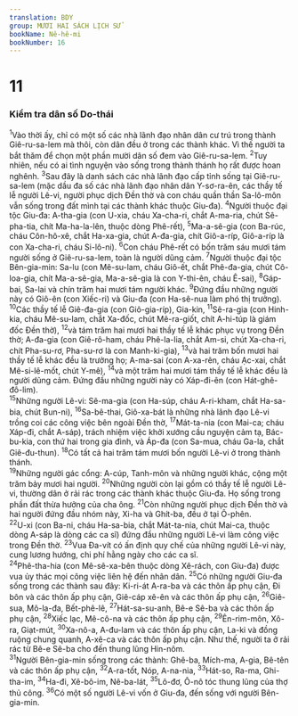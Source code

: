 ```yaml
---
translation: BDY
group: MƯƠI HAI SÁCH LỊCH SỬ
bookName: Nê-hê-mi 
bookNumber: 16
---
```


<div class="title"><h1>11</h1><h3>Kiểm tra dân số Do-thái</h3></div>
<span class="verse ne_11_1"><sup>1</sup>Vào thời ấy, chỉ có một số các nhà lãnh đạo nhân dân cư trú trong thành Giê-ru-sa-lem mà thôi, còn dân đều ở trong các thành khác. Vì thế người ta bắt thăm để chọn một phần mười dân số đem vào Giê-ru-sa-lem. </span>
<span class="verse ne_11_2"><sup>2</sup>Tuy nhiên, nếu có ai tình nguyện vào sống trong thành thánh họ rất được hoan nghênh. </span>
<span class="verse ne_11_3"><sup>3</sup>Sau đây là danh sách các nhà lãnh đạo cấp tỉnh sống tại Giê-ru-sa-lem (mặc dầu đa số các nhà lãnh đạo nhân dân Y-sơ-ra-ên, các thầy tế lễ người Lê-vi, người phục dịch Đền thờ và con cháu quần thần Sa-lô-môn vẫn sống trong đất mình tại các thành khác thuộc Giu-đa). </span>
<span class="verse ne_11_4"><sup>4</sup>Người thuộc đại tộc Giu-đa: A-tha-gia (con U-xia, cháu Xa-cha-ri, chắt A-ma-ria, chút Sê-pha-tia, chít Ma-ha-la-lên, thuộc dòng Phê-rết), </span>
<span class="verse ne_11_5"><sup>5</sup>Ma-a-sê-gia (con Ba-rúc, cháu Côn-hô-xê, chắt Ha-xa-gia, chút A-đa-gia, chít Giô-a-ríp, Giô-a-ríp là con Xa-cha-ri, cháu Si-lô-ni). </span>
<span class="verse ne_11_6"><sup>6</sup>Con cháu Phê-rết có bốn trăm sáu mươi tám người sống ở Giê-ru-sa-lem, toàn là người dũng cảm. </span>
<span class="verse ne_11_7"><sup>7</sup>Người thuộc đại tộc Bên-gia-min: Sa-lu (con Mê-su-lam, cháu Giô-ết, chắt Phê-đa-gia, chút Cô-loa-gia, chít Ma-a-sê-gia, Ma-a-sê-gia là con Y-thi-ên, cháu Ê-sai), </span>
<span class="verse ne_11_8"><sup>8</sup>Gáp-bai, Sa-lai và chín trăm hai mươi tám người khác. </span>
<span class="verse ne_11_9"><sup>9</sup>Đứng đầu những người này có Giô-ên (con Xiếc-ri) và Giu-đa (con Ha-sê-nua làm phó thị trưởng).<br/></span>
<span class="verse ne_11_10"><sup>10</sup>Các thầy tế lễ Giê-đa-gia (con Giô-gia-ríp), Gia-kin, </span>
<span class="verse ne_11_11"><sup>11</sup>Sê-ra-gia (con Hinh-kia, cháu Mê-su-lam, chắt Xa-đốc, chút Mê-ra-giốt, chít A-hi-túp là giám đốc Đền thờ), </span>
<span class="verse ne_11_12"><sup>12</sup>và tám trăm hai mươi hai thầy tế lễ khác phục vụ trong Đền thờ; A-đa-gia (con Giê-rô-ham, cháu Phê-la-lia, chắt Am-si, chút Xa-cha-ri, chít Pha-su-rơ, Pha-su-rơ là con Manh-ki-gia), </span>
<span class="verse ne_11_13"><sup>13</sup>và hai trăm bốn mươi hai thầy tế lễ khác đều là trưởng họ; A-ma-sai (con A-xa-rên, cháu Ạc-xai, chắt Mê-si-lê-mốt, chút Y-mê), </span>
<span class="verse ne_11_14"><sup>14</sup>và một trăm hai mươi tám thầy tế lễ khác đều là người dũng cảm. Đứng đầu những người này có Xáp-đi-ên (con Hát-ghê-đô-lim).<br/></span>
<span class="verse ne_11_15"><sup>15</sup>Những người Lê-vi: Sê-ma-gia (con Ha-súp, cháu A-ri-kham, chắt Ha-sa-bia, chút Bun-ni), </span>
<span class="verse ne_11_16"><sup>16</sup>Sa-bê-thai, Giô-xa-bát là những nhà lãnh đạo Lê-vi trồng coi các công việc bên ngoài Đền thờ, </span>
<span class="verse ne_11_17"><sup>17</sup>Mát-ta-nia (con Mai-ca; cháu Xáp-đi, chắt A-sáp), trách nhiệm việc khởi xướng cầu nguyện cảm tạ, Bác-bu-kia, con thứ hai trong gia đình, và Áp-đa (con Sa-mua, cháu Ga-la, chắt Giê-đu-thun). </span>
<span class="verse ne_11_18"><sup>18</sup>Có tất cả hai trăm tám mươi bốn người Lê-vi ở trong thành thánh.<br/></span>
<span class="verse ne_11_19"><sup>19</sup>Những người gác cổng: A-cúp, Tanh-môn và những người khác, cộng một trăm bảy mươi hai người. </span>
<span class="verse ne_11_20"><sup>20</sup>Những người còn lại gồm có thầy tế lễ người Lê-vi, thường dân ở rải rác trong các thành khác thuộc Giu-đa. Họ sống trong phần đất thừa hưởng của cha ông. </span>
<span class="verse ne_11_21"><sup>21</sup>Còn những người phục dịch Đền thờ và hai người đứng đầu nhóm này, Xi-ha và Ghít-ba, đều ở tại Ô-phên.<br/></span>
<span class="verse ne_11_22"><sup>22</sup>U-xi (con Ba-ni, cháu Ha-sa-bia, chắt Mát-ta-nia, chút Mai-ca, thuộc dòng A-sáp là dòng các ca sĩ) đứng đầu những người Lê-vi làm công việc trong Đền thờ. </span>
<span class="verse ne_11_23"><sup>23</sup>Vua Đa-vít có ấn định quy chế của những người Lê-vi này, cung lương hướng, chi phí hằng ngày cho các ca sĩ.<br/></span>
<span class="verse ne_11_24"><sup>24</sup>Phê-tha-hia (con Mê-sê-xa-bên thuộc dòng Xê-rách, con Giu-đa) được vua ủy thác mọi công việc liên hệ đến nhân dân. </span>
<span class="verse ne_11_25"><sup>25</sup>Có những người Giu-đa sống trong các thành sau đây: Ki-ri-át A-ra-ba và các thôn ấp phụ cận, Đi bôn và các thôn ấp phụ cận, Giê-cáp xê-ên và các thôn ấp phụ cận, </span>
<span class="verse ne_11_26"><sup>26</sup>Giê-sua, Mô-la-đa, Bết-phê-lê, </span>
<span class="verse ne_11_27"><sup>27</sup>Hát-sa-su-anh, Bê-e Sê-ba và các thôn ấp phụ cận, </span>
<span class="verse ne_11_28"><sup>28</sup>Xiếc lạc, Mê-cô-na và các thôn ấp phụ cận, </span>
<span class="verse ne_11_29"><sup>29</sup>Ên-rim-môn, Xô-ra, Giạt-mút, </span>
<span class="verse ne_11_30"><sup>30</sup>Xa-nô-a, A-đu-lam và các thôn ấp phụ cận, La-ki và đồng ruộng chung quanh, A-xê-ca và các thôn ấp phụ cận. Như thế, người ta ở rải rác từ Bê-e Sê-ba cho đến thung lũng Hin-nôm.<br/></span>
<span class="verse ne_11_31"><sup>31</sup>Người Bên-gia-min sống trong các thành: Ghê-ba, Mích-ma, A-gia, Bê-tên và các thôn ấp phụ cận, </span>
<span class="verse ne_11_32"><sup>32</sup>A-ra-tốt, Nóp, A-na-nia, </span>
<span class="verse ne_11_33"><sup>33</sup>Hát-so, Ra-ma, Ghi-tha-im, </span>
<span class="verse ne_11_34"><sup>34</sup>Ha-đi, Xê-bô-im, Nê-ba-lát, </span>
<span class="verse ne_11_35"><sup>35</sup>Lô-đơ, Ô-nô tóc thung lũng của thợ thủ công. </span>
<span class="verse ne_11_36"><sup>36</sup>Có một số người Lê-vi vốn ở Giu-đa, đến sống với người Bên-gia-min. </span>
